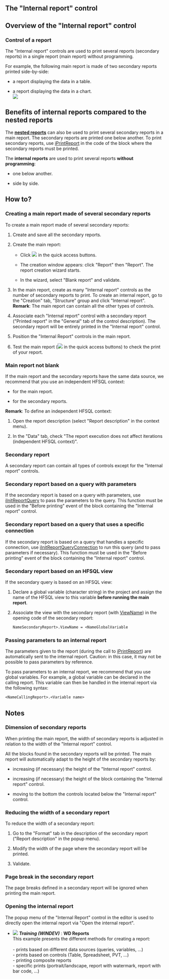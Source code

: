 


## The "Internal report" control
			



<a name="NOTE1"></a>
<a name="NOTE1_1"></a>


## Overview of the "Internal report" control
<a name="overview_the_internal_report_control_ELTTEXTE000264"></a>


### Control of a report
<a name="control_report_ELTPARAGRAPHE000011"></a>

The "Internal report" controls are used to print several reports (secondary reports) in a single report (main report) without programming.

For example, the following main report is made of two secondary reports printed side-by-side:

- a report displaying the data in a table.

- a report displaying the data in a chart.<br>![](https://doc.pcsoft.fr/en-US/images/image.awp?langid=3&name=EtatInterne.gif&type=thumb)





<a name="NOTE2"></a>
<a name="NOTE2_1"></a>


## Benefits of internal reports compared to the nested reports
<a name="benefits_internal_reports_compared_the_nested_reports_ELTTEXTE000288"></a>
The [**nested reports**](../WDChamp/1011001.md) can also be used to print several secondary reports in a main report. The secondary reports are printed one below another.
To print secondary reports, use [iPrintReport](../WDLang5/3046032.md) in the code of the block where the secondary reports must be printed.

The **internal reports** are used to print several reports **without programming**:

- one below another.

- side by side.




<a name="NOTE3"></a>
<a name="NOTE3_1"></a>


## How to?
<a name="how_ELTTEXTE000312"></a>


### Creating a main report made of several secondary reports
<a name="creating_main_report_made_several_secondary_reports_ELTPARAGRAPHE000061"></a>

To create a main report made of several secondary reports: 

1. Create and save all the secondary reports.

2. Create the main report: 

	- Click ![](https://doc.pcsoft.fr/en-US/images/image.awp?langid=3&name=ico_nouveau.gif) in the quick access buttons. 

	- The creation window appears: click "Report" then "Report". The report creation wizard starts.

	- In the wizard, select "Blank report" and validate.




3. In the main report, create as many "Internal report" controls as the number of secondary reports to print. 
	To create an internal report, go to the "Creation" tab, "Structure" group and click "Internal report".
	**Remark**: The main report can contain all the other types of controls.

4. Associate each "Internal report" control with a secondary report ("Printed report" in the "General" tab of the control description). The secondary report will be entirely printed in the "Internal report" control.

5. Position the "Internal Report" controls in the main report.

6. Test the main report (![](https://doc.pcsoft.fr/en-US/images/image.awp?langid=3&name=ICO_GO_fenetre_WD_bl.GIF) in the quick access buttons) to check the print of your report.



<a name="NOTE3_2"></a>


### Main report not blank
<a name="main_report_not_blank_ELTPARAGRAPHE000099"></a>

If the main report and the secondary reports have the same data source, we recommend that you use an independent HFSQL context:

- for the main report.

- for the secondary reports.




**Remark**: To define an independent HFSQL context:

1. Open the report description (select "Report description" in the context menu).

2. In the "Data" tab, check "The report execution does not affect iterations (independent HFSQL context)".



<a name="NOTE3_3"></a>


### Secondary report
<a name="secondary_report_ELTPARAGRAPHE000120"></a>

A secondary report can contain all types of controls except for the "Internal report" controls.
<a name="NOTE3_4"></a>


### Secondary report based on a query with parameters
<a name="secondary_report_based_query_with_parameters_ELTPARAGRAPHE000127"></a>

If the secondary report is based on a query with parameters, use [iInitReportQuery](../WDLang5/3046021.md) to pass the parameters to the query. This function must be used in the "Before printing" event of the block containing the "Internal report" control.
<a name="NOTE3_5"></a>


### Secondary report based on a query that uses a specific connection
<a name="secondary_report_based_query_that_uses_specific_connection_ELTPARAGRAPHE000137"></a>

If the secondary report is based on a query that handles a specific connection, use [iInitReportQueryConnection](../WDLang5/3046028.md) to run this query (and to pass parameters if necessary). This function must be used in the "Before printing" event of the block containing the "Internal report" control.
<a name="NOTE3_6"></a>


### Secondary report based on an HFSQL view
<a name="secondary_report_based_hfsql_view_ELTPARAGRAPHE000147"></a>

If the secondary query is based on an HFSQL view:

1. Declare a global variable (character string) in the project and assign the name of the HFSQL view to this variable **before running the main report**.

2. Associate the view with the secondary report (with [ViewName](../Proprietes/2511030.md)) in the opening code of the secondary report:
	
	```txt
	NameSecondaryReport>.ViewName = <NameGlobalVariable
	```




<a name="NOTE3_7"></a>


### Passing parameters to an internal report
<a name="passing_parameters_internal_report_ELTPARAGRAPHE000164"></a>

The parameters given to the report (during the call to [iPrintReport](../WDLang5/3046032.md)) are automatically sent to the internal report. Caution: in this case, it may not be possible to pass parameters by reference. 

To pass parameters to an internal report, we recommend that you use global variables. For example, a global variable can be declared in the calling report. This variable can then be handled in the internal report via the following syntax:


```txt
<NameCallingReport>.<Variable name>
```


<a name="NOTE4"></a>
<a name="NOTE4_1"></a>


## Notes
<a name="notes_ELTTEXTE000384"></a>


### Dimension of secondary reports
<a name="dimension_secondary_reports_ELTPARAGRAPHE000180"></a>

When printing the main report, the width of secondary reports is adjusted in relation to the width of the "Internal report" control.

All the blocks found in the secondary reports will be printed. The main report will automatically adapt to the height of the secondary reports by:

- increasing (if necessary) the height of the "Internal report" control.

- increasing (if necessary) the height of the block containing the "Internal report" control.

- moving to the bottom the controls located below the "Internal report" control.



<a name="NOTE4_2"></a>


### Reducing the width of a secondary report
<a name="reducing_the_width_secondary_report_ELTPARAGRAPHE000193"></a>

To reduce the width of a secondary report:

1. Go to the "Format" tab in the description of the secondary report ("Report description" in the popup menu).

2. Modify the width of the page where the secondary report will be printed.

3. Validate. 



<a name="NOTE4_3"></a>


### Page break in the secondary report
<a name="page_break_the_secondary_report_ELTPARAGRAPHE000204"></a>

The page breaks defined in a secondary report will be ignored when printing the main report.
<a name="NOTE4_4"></a>


### Opening the internal report
<a name="opening_the_internal_report_ELTPARAGRAPHE000213"></a>

The popup menu of the "Internal Report" control in the editor is used to directly open the internal report via "Open the internal report". 


- ![](https://doc.pcsoft.fr/en-US/images/image.awp?langid=3&name=WDReports.gif) ***Training (WINDEV)*** : **WD Reports** <br>This example presents the different methods for creating a report:<br><br>- prints based on different data sources (queries, variables, ...)<br>- prints based on controls (Table, Spreadsheet, PVT, ...)<br>- printing composite reports<br>- specific prints (portrait/landscape, report with watermark, report with bar code, ...)



